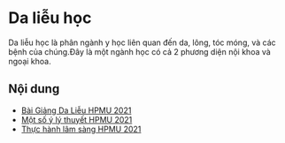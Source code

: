 # Da liễu học

Da liễu học là phân ngành y học liên quan đến da, lông, tóc móng, và các bệnh của chúng.Đây là một ngành học có cả 2 phương diện
nội khoa và ngoại khoa.

## Nội dung

- [Bài Giảng Da Liễu HPMU 2021](https://youtube.com/playlist?list=PLL1t1-UomvZ97JU3kqMcGudTztmjLCcvZ)
- [Một số ý lý thuyết HPMU 2021](MCQs_HPMU.md)
- [Thực hành lâm sàng HPMU 2021](clinical-practice_HPMU.md)
